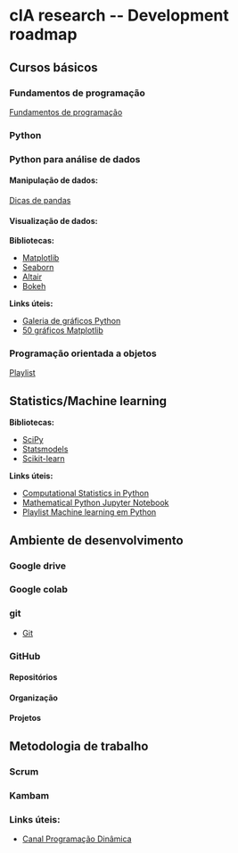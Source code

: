 # cIA research -- Development roadmap 

## Cursos básicos 

### Fundamentos de programação 

[Fundamentos de programação](https://www.patriciaramos.org/programacao)

### Python 

### Python para análise de dados 

#### Manipulação de dados:

[Dicas de pandas](https://www.youtube.com/watch?v=MVd1cs7TDgA&list=PL5TJqBvpXQv6SSsEgQrNwpOLTupXPuiMQ)

#### Visualização de dados:

__Bibliotecas:__

- [Matplotlib](https://matplotlib.org/)
- [Seaborn](https://seaborn.pydata.org/)
- [Altair](https://altair-viz.github.io/)
- [Bokeh](https://bokeh.org/)

__Links úteis:__

- [Galeria de gráficos Python](https://www.python-graph-gallery.com/)
- [50 gráficos Matplotlib](https://www.machinelearningplus.com/plots/top-50-matplotlib-visualizations-the-master-plots-python/)

### Programação orientada a objetos 

[Playlist](https://www.youtube.com/playlist?list=PLbIBj8vQhvm34qAAEEH_PdL2tMG9rz-P7)

## Statistics/Machine learning 

__Bibliotecas:__

- [SciPy](https://docs.scipy.org/doc/scipy/index.html)
- [Statsmodels](https://www.statsmodels.org/stable/index.html)
- [Scikit-learn](https://scikit-learn.org/stable/modules/generated/sklearn.decomposition.FactorAnalysis.html)

__Links úteis:__

- [Computational Statistics in Python](https://people.duke.edu/~ccc14/sta-663/index.html)
- [Mathematical Python Jupyter Notebook ](https://personal.math.ubc.ca/~pwalls/math-python/jupyter/notebook/)
- [Playlist Machine learning em Python](https://www.youtube.com/watch?v=u8xgqvk16EA&list=PL5TJqBvpXQv5CBxLkdqmou_86syFK7U3Q) 

## Ambiente de desenvolvimento 

### Google drive

### Google colab

### git

- [Git](https://www.pje.jus.br/wiki/index.php/GIT)

### GitHub 

#### Repositórios 
#### Organização 
#### Projetos 

## Metodologia de trabalho 

### Scrum 

### Kambam

### Links úteis: 

- [Canal Programação Dinâmica](https://www.youtube.com/c/Programa%C3%A7%C3%A3oDin%C3%A2mica)


    


